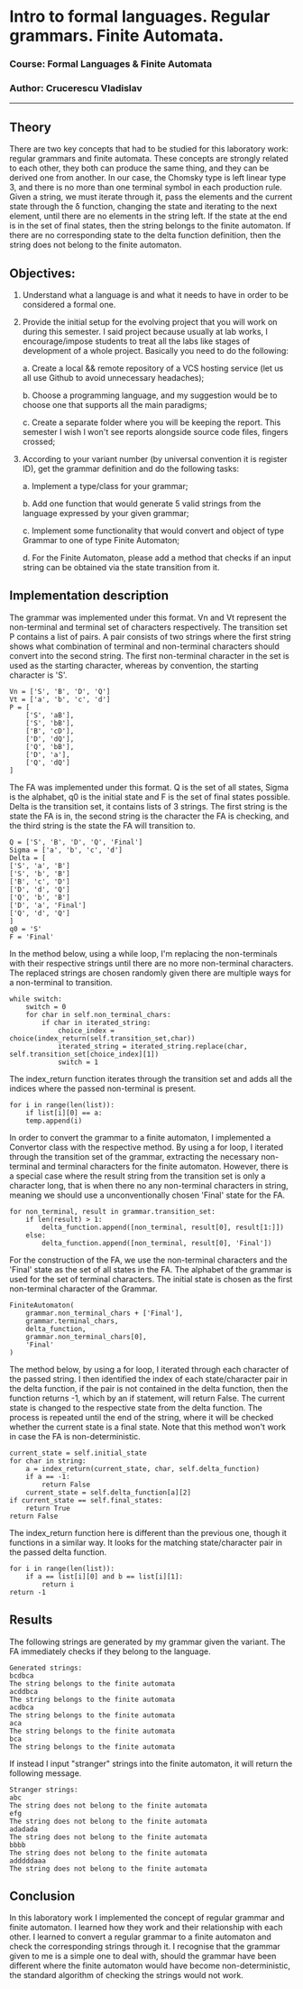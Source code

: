 # Intro to formal languages. Regular grammars. Finite Automata.

### Course: Formal Languages & Finite Automata
### Author: Crucerescu Vladislav

----

## Theory

There are two key concepts that had to be studied for this laboratory work: regular grammars and finite automata. These concepts are strongly related to each other, they both can produce the same thing, and they can be derived one from another. In our case, the Chomsky type is left linear type 3, and there is no more than one terminal symbol in each production rule. Given a string, we must iterate through it, pass the elements and the current state through the δ function, changing the state and iterating to the next element, until there are no elements in the string left. If the state at the end is in the set of final states, then the string belongs to the finite automaton. If there are no corresponding state to the delta function definition, then the string does not belong to the finite automaton.

## Objectives:

1. Understand what a language is and what it needs to have in order to be considered a formal one.

2. Provide the initial setup for the evolving project that you will work on during this semester. I said project because usually at lab works, I encourage/impose students to treat all the labs like stages of development of a whole project. Basically you need to do the following:

    a. Create a local && remote repository of a VCS hosting service (let us all use Github to avoid unnecessary headaches);

    b. Choose a programming language, and my suggestion would be to choose one that supports all the main paradigms;

    c. Create a separate folder where you will be keeping the report. This semester I wish I won't see reports alongside source code files, fingers crossed;

3. According to your variant number (by universal convention it is register ID), get the grammar definition and do the following tasks:

    a. Implement a type/class for your grammar;

    b. Add one function that would generate 5 valid strings from the language expressed by your given grammar;

    c. Implement some functionality that would convert and object of type Grammar to one of type Finite Automaton;

    d. For the Finite Automaton, please add a method that checks if an input string can be obtained via the state transition from it.


## Implementation description

The grammar was implemented under this format. Vn and Vt represent the non-terminal and terminal set of characters respectively. The transition set P contains a list of pairs. A pair consists of two strings where the first string shows what combination of terminal and non-terminal characters should convert into the second string. The first non-terminal character in the set is used as the starting character, whereas by convention, the starting character is 'S'.

```
Vn = ['S', 'B', 'D', 'Q']
Vt = ['a', 'b', 'c', 'd']
P = [
    ['S', 'aB'],
    ['S', 'bB'],
    ['B', 'cD'],
    ['D', 'dQ'],
    ['Q', 'bB'],
    ['D', 'a'],
    ['Q', 'dQ']
]
```

The FA was implemented under this format. Q is the set of all states, Sigma is the alphabet, q0 is the initial state and F is the set of final states possible. Delta is the transition set, it contains lists of 3 strings. The first string is the state the FA is in, the second string is the character the FA is checking, and the third string is the state the FA will transition to.

```
Q = ['S', 'B', 'D', 'Q', 'Final']
Sigma = ['a', 'b', 'c', 'd']
Delta = [
['S', 'a', 'B']
['S', 'b', 'B']
['B', 'c', 'D']
['D', 'd', 'Q']
['Q', 'b', 'B']
['D', 'a', 'Final']
['Q', 'd', 'Q']
]
q0 = 'S'
F = 'Final'
```

In the method below, using a while loop, I'm replacing the non-terminals with their respective strings until there are no more non-terminal characters. The replaced strings are chosen randomly given there are multiple ways for a non-terminal to transition.

```
while switch:
    switch = 0
    for char in self.non_terminal_chars:
        if char in iterated_string:
            choice_index = choice(index_return(self.transition_set,char))
            iterated_string = iterated_string.replace(char, self.transition_set[choice_index][1])
            switch = 1
```

The index_return function iterates through the transition set and adds all the indices where the passed non-terminal is present.

```
for i in range(len(list)):
    if list[i][0] == a:
    temp.append(i)
```

In order to convert the grammar to a finite automaton, I implemented a Convertor class with the respective method. By using a for loop, I iterated through the transition set of the grammar, extracting the necessary non-terminal and terminal characters for the finite automaton. However, there is a special case where the result string from the transition set is only a character long, that is when there no any non-terminal characters in string, meaning we should use a unconventionally chosen 'Final' state for the FA.

```
for non_terminal, result in grammar.transition_set:
    if len(result) > 1:
        delta_function.append([non_terminal, result[0], result[1:]])
    else:
        delta_function.append([non_terminal, result[0], 'Final'])
```

For the construction of the FA, we use the non-terminal characters and the 'Final' state as the set of all states in the FA. The alphabet of the grammar is used for the set of terminal characters. The initial state is chosen as the first non-terminal character of the Grammar.

```
FiniteAutomaton(
    grammar.non_terminal_chars + ['Final'],
    grammar.terminal_chars,
    delta_function,
    grammar.non_terminal_chars[0],
    'Final'
)
```

The method below, by using a for loop, I iterated through each character of the passed string. I then identified the index of each state/character pair in the delta function, if the pair is not contained in the delta function, then the function returns -1, which by an if statement, will return False. The current state is changed to the respective state from the delta function. The process is repeated until the end of the string, where it will be checked whether the current state is a final state. Note that this method won't work in case the FA is non-deterministic.

```
current_state = self.initial_state
for char in string:
    a = index_return(current_state, char, self.delta_function)
    if a == -1:
        return False
    current_state = self.delta_function[a][2]
if current_state == self.final_states:  
    return True
return False
```

The index_return function here is different than the previous one, though it functions in a similar way. It looks for the matching state/character pair in the passed delta function.

```
for i in range(len(list)):
    if a == list[i][0] and b == list[i][1]:
        return i
return -1
```

## Results

The following strings are generated by my grammar given the variant. The FA immediately checks if they belong to the language.

```
Generated strings:
bcdbca
The string belongs to the finite automata
acddbca
The string belongs to the finite automata
acdbca
The string belongs to the finite automata
aca
The string belongs to the finite automata
bca
The string belongs to the finite automata
```

If instead I input "stranger" strings into the finite automaton, it will return the following message.

```
Stranger strings:
abc
The string does not belong to the finite automata
efg
The string does not belong to the finite automata
adadada
The string does not belong to the finite automata
bbbb
The string does not belong to the finite automata
adddddaaa
The string does not belong to the finite automata
```

## Conclusion

In this laboratory work I implemented the concept of regular grammar and finite automaton. I learned how they work and their relationship with each other. I learned to convert a regular grammar to a finite automaton and check the corresponding strings through it. I recognise that the grammar given to me is a simple one to deal with, should the grammar have been different where the finite automaton would have become non-deterministic, the standard algorithm of checking the strings would not work.